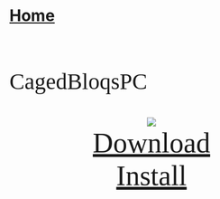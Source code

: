 # [Home](https://cgray1234.github.io/index.html)  
<br/>

<style>
    teko { font-family: teko; }
</style>


<teko style="font-size:40px;">

CagedBloqsPC
</teko>

<div>
    <div style="text-align: center;">
        <img src="https://modelsaber.com/files/bloq/1640935770/original.png">
    </div>
    <div style="text-align: center">
        <a href="https://modelsaber.com/files/bloq/1640935770/CagedBloqsPC.bloq" style="font-size: 50px;">
            <teko>Download</teko>
        </a>
    </div>
    <div style="text-align: center">
        <a href="modelsaber://bloq/1640935770/CagedBloqsPC.bloq" style="font-size: 50px;">
            <teko>Install</teko>
        </a>
    </div>
</div>
